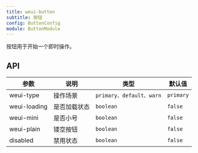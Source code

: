 ```yaml
---
title: weui-button
subtitle: 按钮
config: ButtonConfig
module: ButtonModule
---
```


按钮用于开始一个即时操作。

## API

参数 | 说明 | 类型 | 默认值
----|------|-----|------
weui-type | 操作场景 | `primary、default、warn` | `primary`
weui-loading | 是否加载状态 | `boolean` | `false`
weui-mini | 是否小号 | `boolean` | `false`
weui-plain | 镂空按钮 | `boolean` | `false`
disabled | 禁用状态 | `boolean` | `false`
